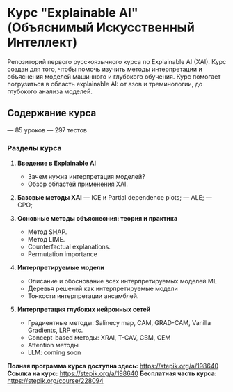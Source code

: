 # Курс "Explainable AI" (Объяснимый Искусственный Интеллект)

Репозиторий первого русскоязычного курса по Explainable AI (XAI). Курс создан для того, чтобы помочь изучить методы интерпретации и объяснения моделей машинного и глубокого обучения. Курс помогает погрузиться в область explainable AI: от азов и треминологии, до глубокого анализа моделей. 


## Содержание курса

— 85 уроков
— 297 тестов

### Разделы курса
1. **Введение в Explainable AI**  
   - Зачем нужна интерпретация моделей?  
   - Обзор областей применения XAI.
  
2. **Базовые методы XAI**
   — ICE и Partial dependence plots;
   — ALE;
   — CPO;
2. **Основные методы объяснесния: теория и практика**  
   - Метод SHAP.  
   - Метод LIME.
   - Counterfactual explanations.
   - Permutation importance
3. **Интерпретируемые модели**  
   - Описание и обоснование всех интерпретируемых моделей ML
   - Деревья решений как интерпретируемые модели
   - Тонкости интерпретации ансамблей.
4. **Интерпретация глубоких нейронных сетей**  
   - Градиентные методы: Salinecy map, CAM, GRAD-CAM, Vanilla Gradients, LRP etc.
   - Concept-based методы: XRAI, T-CAV, CBM, CEM
   - Attention методы
   - LLM: coming soon


**Полная программа курса доступна здесь:** https://stepik.org/a/198640
**Ссылка на курс:** https://stepik.org/a/198640
**Бесплатная часть курса:** https://stepik.org/course/228094
